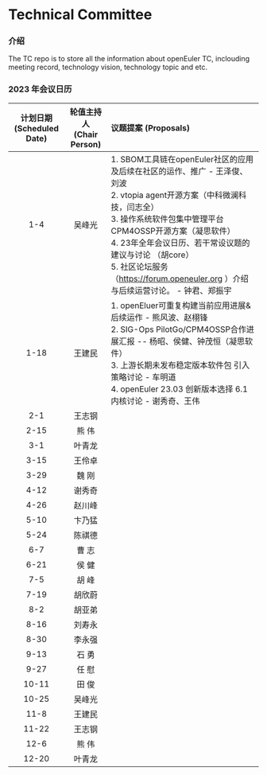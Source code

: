 # Technical Committee

### 介绍
The TC repo is to store all the information about openEuler TC, inclouding meeting record, technology vision, technology topic and etc.

### 2023 年会议日历

| 计划日期 <br/>(Scheduled Date) | 轮值主持人 <br/>(Chair Person) | 议题提案 (Proposals)|
| :--------: | :----------: | :-------- |
| 1-4  | 吴峰光 | 1. SBOM工具链在openEuler社区的应用及后续在社区的运作、推广 - 王泽俊、刘波<br /> 2. vtopia agent开源方案（中科微澜科技，闫志全）<br />3. 操作系统软件包集中管理平台CPM4OSSP开源方案（凝思软件）<br />4. 23年全年会议日历、若干常设议题的建议与讨论 （胡core）<br />5. 社区论坛服务（https://forum.openeuler.org ）介绍与后续运营讨论。 - 钟君、郑振宇 |
| 1-18 | 王建民 | 1. openEluer可重复构建当前应用进展&后续运作 - 熊风波、赵栩锋<br />2. SIG-Ops PilotGo/CPM4OSSP合作进展汇报 -- 杨昭、侯健、钟茂恒（凝思软件）<br />3. 上游长期未发布稳定版本软件包 引入策略讨论 - 车明道<br />4. openEuler 23.03 创新版本选择 6.1 内核讨论 - 谢秀奇、王伟<br /> |
| 2-1  | 王志钢	 |  |
| 2-15 | 熊 伟	 |  |
| 3-1  | 叶青龙	 |  |
| 3-15  | 王伶卓	 |  |
| 3-29  | 魏 刚	 |  |
| 4-12  | 谢秀奇	 |  |
| 4-26  | 赵川峰 |  |
| 5-10  | 卞乃猛 |  |
| 5-24  | 陈祺德 |  |
| 6-7  | 曹 志   |  |
| 6-21  | 侯 健 |  |
| 7-5  | 胡  峰 |  |
| 7-19  | 胡欣蔚 |  |
| 8-2  | 胡亚弟 |  |
| 8-16  | 刘寿永 |  |
| 8-30  | 李永强 |  |
| 9-13  | 石  勇 |  |
| 9-27  | 任  慰 |  |
| 10-11  | 田  俊 |  |
| 10-25  | 吴峰光 |  |
| 11-8  | 王建民 |  |
| 11-22  | 王志钢 |  |
| 12-6  | 熊  伟 |  |
| 12-20  | 叶青龙 |  |
